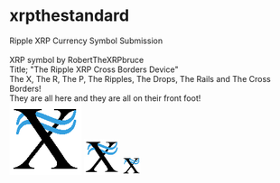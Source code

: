 # xrpthestandard
Ripple XRP Currency Symbol Submission<br><br>
XRP symbol by RobertTheXRPbruce<br>
Title; "The Ripple XRP Cross Borders Device"<br>
The X, The R, The P, The Ripples, The Drops, The Rails and The Cross Borders!<br>
They are all here and they are all on their front foot!<br>
<img src="rtxrpbimages/128colord3Dwave001.png" width="128"/>
<img src="https://github.com/roberttheXRPbruce/xrpthestandard/blob/master/rtxrpbimages/64colord3Dwave001.jpg" width="64"/>
<img src="https://github.com/roberttheXRPbruce/xrpthestandard/blob/master/rtxrpbimages/32colord3Dwave001.png" width="32"/>
